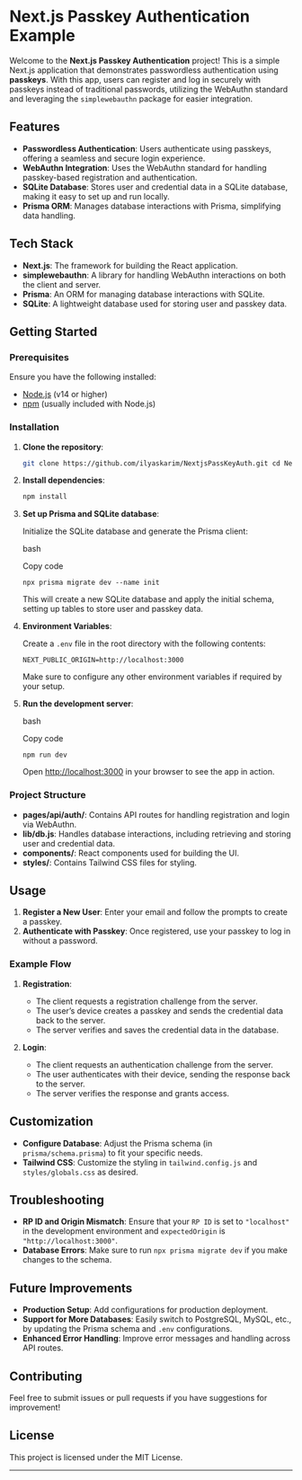 Next.js Passkey Authentication Example
======================================

Welcome to the **Next.js Passkey Authentication** project! This is a simple Next.js application that demonstrates passwordless authentication using **passkeys**. With this app, users can register and log in securely with passkeys instead of traditional passwords, utilizing the WebAuthn standard and leveraging the `simplewebauthn` package for easier integration.

Features
--------

*   **Passwordless Authentication**: Users authenticate using passkeys, offering a seamless and secure login experience.
*   **WebAuthn Integration**: Uses the WebAuthn standard for handling passkey-based registration and authentication.
*   **SQLite Database**: Stores user and credential data in a SQLite database, making it easy to set up and run locally.
*   **Prisma ORM**: Manages database interactions with Prisma, simplifying data handling.

Tech Stack
----------

*   **Next.js**: The framework for building the React application.
*   **simplewebauthn**: A library for handling WebAuthn interactions on both the client and server.
*   **Prisma**: An ORM for managing database interactions with SQLite.
*   **SQLite**: A lightweight database used for storing user and passkey data.

Getting Started
---------------

### Prerequisites

Ensure you have the following installed:

*   [Node.js](https://nodejs.org/) (v14 or higher)
*   [npm](https://www.npmjs.com/) (usually included with Node.js)

### Installation

1.  **Clone the repository**:
    
    ```bash
    git clone https://github.com/ilyaskarim/NextjsPassKeyAuth.git cd NextjsPassKeyAuth
    ```
    
2.  **Install dependencies**:
    
    ```bash
    npm install
    ```
    
3.  **Set up Prisma and SQLite database**:
    
    Initialize the SQLite database and generate the Prisma client:
    
    bash
    
    Copy code
    
    `npx prisma migrate dev --name init`
    
    This will create a new SQLite database and apply the initial schema, setting up tables to store user and passkey data.
    
4.  **Environment Variables**:
    
    Create a `.env` file in the root directory with the following contents:
    
    ```
    NEXT_PUBLIC_ORIGIN=http://localhost:3000
    ```
    
    Make sure to configure any other environment variables if required by your setup.
    
5.  **Run the development server**:
    
    bash
    
    Copy code
    
    `npm run dev`
    
    Open [http://localhost:3000](http://localhost:3000) in your browser to see the app in action.
    

### Project Structure

*   **pages/api/auth/**: Contains API routes for handling registration and login via WebAuthn.
*   **lib/db.js**: Handles database interactions, including retrieving and storing user and credential data.
*   **components/**: React components used for building the UI.
*   **styles/**: Contains Tailwind CSS files for styling.

Usage
-----

1.  **Register a New User**: Enter your email and follow the prompts to create a passkey.
2.  **Authenticate with Passkey**: Once registered, use your passkey to log in without a password.

### Example Flow

1.  **Registration**:
    
    *   The client requests a registration challenge from the server.
    *   The user’s device creates a passkey and sends the credential data back to the server.
    *   The server verifies and saves the credential data in the database.
2.  **Login**:
    
    *   The client requests an authentication challenge from the server.
    *   The user authenticates with their device, sending the response back to the server.
    *   The server verifies the response and grants access.

Customization
-------------

*   **Configure Database**: Adjust the Prisma schema (in `prisma/schema.prisma`) to fit your specific needs.
*   **Tailwind CSS**: Customize the styling in `tailwind.config.js` and `styles/globals.css` as desired.

Troubleshooting
---------------

*   **RP ID and Origin Mismatch**: Ensure that your `RP ID` is set to `"localhost"` in the development environment and `expectedOrigin` is `"http://localhost:3000"`.
*   **Database Errors**: Make sure to run `npx prisma migrate dev` if you make changes to the schema.

Future Improvements
-------------------

*   **Production Setup**: Add configurations for production deployment.
*   **Support for More Databases**: Easily switch to PostgreSQL, MySQL, etc., by updating the Prisma schema and `.env` configurations.
*   **Enhanced Error Handling**: Improve error messages and handling across API routes.

Contributing
------------

Feel free to submit issues or pull requests if you have suggestions for improvement!

License
-------

This project is licensed under the MIT License.

* * *